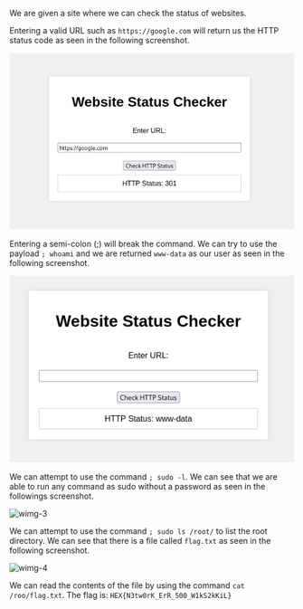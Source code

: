 We are given a site where we can check the status of websites.

Entering a valid URL such as ``https://google.com`` will return us the HTTP status code as seen in the following screenshot.

![wimg-1](https://github.com/lenebread/GiTxHextech-Challenge-Repo/blob/2172799693442df396d9857becae25e70e1ca596/challenges/web/Status%20Checker/images/wimg-1.png)

Entering a semi-colon (;) will break the command. We can try to use the payload ``; whoami``  and we are returned ``www-data`` as our user as seen in the following screenshot.

![wimg-2](https://github.com/lenebread/GiTxHextech-Challenge-Repo/blob/a0a1f11bace0c0ed057208ff3d3ce65661dfe2af/challenges/web/Status%20Checker/images/wimg-2.png)

We can attempt to use the command ``; sudo -l``. We can see that we are able to run any command as sudo without a password as seen in the followings screenshot.

![wimg-3]()

We can attempt to use the command ``; sudo ls /root/`` to list the root directory. We can see that there is a file called ``flag.txt`` as seen in the following screenshot.

![wimg-4]()

We can read the contents of the file by using the command ``cat /roo/flag.txt``. The flag is: ``HEX{N3tw0rK_ErR_500_W1kS2kKiL}``
